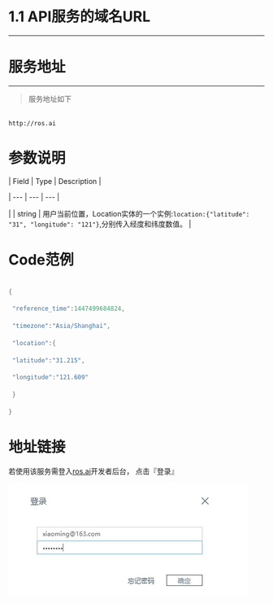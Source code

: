 # 1.1 API服务的域名URL

---

# 服务地址

---

> 服务地址如下

```

http://ros.ai

```

# 参数说明

\| Field \| Type \| Description \|

\| --- \| --- \| --- \|

\| \| string \| 用户当前位置，Location实体的一个实例:`location:{"latitude": "31", "longitude": "121"}`,分别传入经度和纬度数值。 \|

# Code范例

```go

{

 "reference_time":1447499684824,

 "timezone":"Asia/Shanghai",

 "location":{

 "latitude":"31.215",

 "longitude":"121.609"

 }

}

```

# 地址链接

若使用该服务需登入[ros.ai](http://ros.ai)开发者后台， 点击『登录』

![](/assets/QQ图片20161127160800.png)

